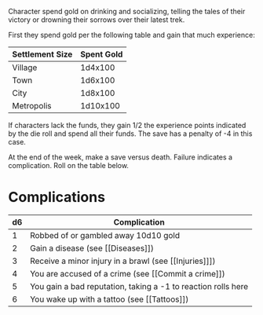 Character spend gold on drinking and socializing, telling the tales of their victory or drowning their sorrows over their latest trek.

First they spend gold per the following table and gain that much experience:

Settlement Size|Spent Gold
-|-
Village|1d4x100
Town|1d6x100
City|1d8x100
Metropolis|1d10x100

If characters lack the funds, they gain 1/2 the experience points indicated by the die roll and spend all their funds. The save has a penalty of -4 in this case.

At the end of the week, make a save versus death. Failure indicates a complication. Roll on the table below.

# Complications
d6|Complication
-|-
1|Robbed of or gambled away 10d10 gold
2|Gain a disease (see [[Diseases]])
3|Receive a minor injury in a brawl (see [[Injuries]]])
4|You are accused of a crime (see [[Commit a crime]])
5|You gain a bad reputation, taking a -1 to reaction rolls here
6|You wake up with a tattoo (see [[Tattoos]])
